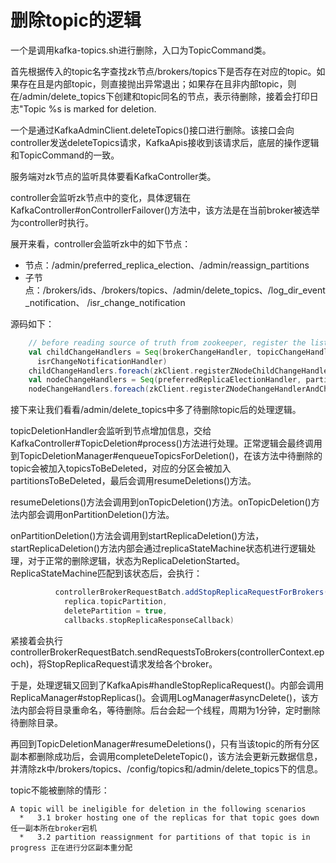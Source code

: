 # 删除topic的逻辑

一个是调用kafka-topics.sh进行删除，入口为TopicCommand类。

首先根据传入的topic名字查找zk节点/brokers/topics下是否存在对应的topic。如果存在且是内部topic，则直接抛出异常退出；如果存在且非内部topic，则在/admin/delete_topics下创建和topic同名的节点，表示待删除，接着会打印日志"Topic %s is marked for deletion.

一个是通过KafkaAdminClient.deleteTopics()接口进行删除。该接口会向controller发送deleteTopics请求，KafkaApis接收到该请求后，底层的操作逻辑和TopicCommand的一致。

服务端对zk节点的监听具体要看KafkaController类。

controller会监听zk节点中的变化，具体逻辑在KafkaController#onControllerFailover()方法中，该方法是在当前broker被选举为controller时执行。

展开来看，controller会监听zk中的如下节点：

* 节点：/admin/preferred_replica_election、/admin/reassign_partitions
* 子节点：/brokers/ids、/brokers/topics、/admin/delete_topics、/log_dir_event_notification、 /isr_change_notification

源码如下：

```scala
    // before reading source of truth from zookeeper, register the listeners to get broker/topic callbacks
    val childChangeHandlers = Seq(brokerChangeHandler, topicChangeHandler, topicDeletionHandler, logDirEventNotificationHandler,
      isrChangeNotificationHandler)
    childChangeHandlers.foreach(zkClient.registerZNodeChildChangeHandler)
    val nodeChangeHandlers = Seq(preferredReplicaElectionHandler, partitionReassignmentHandler)
    nodeChangeHandlers.foreach(zkClient.registerZNodeChangeHandlerAndCheckExistence)
```

接下来让我们看看/admin/delete_topics中多了待删除topic后的处理逻辑。

topicDeletionHandler会监听到节点增加信息，交给KafkaController#TopicDeletion#process()方法进行处理。正常逻辑会最终调用到TopicDeletionManager#enqueueTopicsForDeletion()，在该方法中待删除的topic会被加入topicsToBeDeleted，对应的分区会被加入partitionsToBeDeleted，最后会调用resumeDeletions()方法。

resumeDeletions()方法会调用到onTopicDeletion()方法。onTopicDeletion()方法内部会调用onPartitionDeletion()方法。

onPartitionDeletion()方法会调用到startReplicaDeletion()方法，startReplicaDeletion()方法内部会通过replicaStateMachine状态机进行逻辑处理，对于正常的删除逻辑，状态为ReplicaDeletionStarted。ReplicaStateMachine匹配到该状态后，会执行：

```scala
          controllerBrokerRequestBatch.addStopReplicaRequestForBrokers(Seq(replicaId),
            replica.topicPartition,
            deletePartition = true,
            callbacks.stopReplicaResponseCallback)
```

紧接着会执行controllerBrokerRequestBatch.sendRequestsToBrokers(controllerContext.epoch)，将StopReplicaRequest请求发给各个broker。

于是，处理逻辑又回到了KafkaApis#handleStopReplicaRequest()。内部会调用ReplicaManager#stopReplicas()。会调用LogManager#asyncDelete()，该方法内部会将目录重命名，等待删除。后台会起一个线程，周期为1分钟，定时删除待删除目录。

再回到TopicDeletionManager#resumeDeletions()，只有当该topic的所有分区副本都删除成功后，会调用completeDeleteTopic()，该方法会更新元数据信息，并清除zk中/brokers/topics、/config/topics和/admin/delete_topics下的信息。

topic不能被删除的情形：

```
A topic will be ineligible for deletion in the following scenarios
  *   3.1 broker hosting one of the replicas for that topic goes down 任一副本所在broker宕机
  *   3.2 partition reassignment for partitions of that topic is in progress 正在进行分区副本重分配
```


